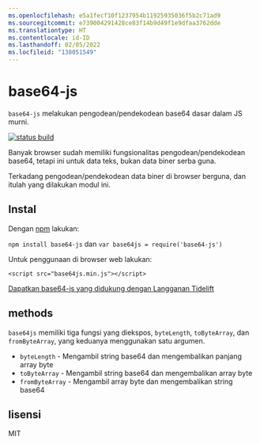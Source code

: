 ```yaml
---
ms.openlocfilehash: e5a1fecf10f1237954b11925935036f5b2c71ad9
ms.sourcegitcommit: e739004291428ce83f14b9d49f1e9dfaa3762dde
ms.translationtype: HT
ms.contentlocale: id-ID
ms.lasthandoff: 02/05/2022
ms.locfileid: "138051549"
---
```

<a name="base64-js"></a>base64-js
=========

`base64-js` melakukan pengodean/pendekodean base64 dasar dalam JS murni.

[![status build](https://secure.travis-ci.org/beatgammit/base64-js.png)](http://travis-ci.org/beatgammit/base64-js)

Banyak browser sudah memiliki fungsionalitas pengodean/pendekodean base64, tetapi ini untuk data teks, bukan data biner serba guna.

Terkadang pengodean/pendekodean data biner di browser berguna, dan itulah yang dilakukan modul ini.

## <a name="install"></a>Instal

Dengan [npm](https://npmjs.org) lakukan:

`npm install base64-js` dan `var base64js = require('base64-js')`

Untuk penggunaan di browser web lakukan:

`<script src="base64js.min.js"></script>`

[Dapatkan base64-js yang didukung dengan Langganan Tidelift](https://tidelift.com/subscription/pkg/npm-base64-js?utm_source=npm-base64-js&utm_medium=referral&utm_campaign=readme)

## <a name="methods"></a>methods

`base64js` memiliki tiga fungsi yang diekspos, `byteLength`, `toByteArray`, dan `fromByteArray`, yang keduanya menggunakan satu argumen.

* `byteLength` - Mengambil string base64 dan mengembalikan panjang array byte
* `toByteArray` - Mengambil string base64 dan mengembalikan array byte
* `fromByteArray` - Mengambil array byte dan mengembalikan string base64

## <a name="license"></a>lisensi

MIT
